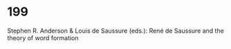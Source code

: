 # 199
Stephen R. Anderson &amp; Louis de Saussure (eds.): René de Saussure and the theory of word formation
